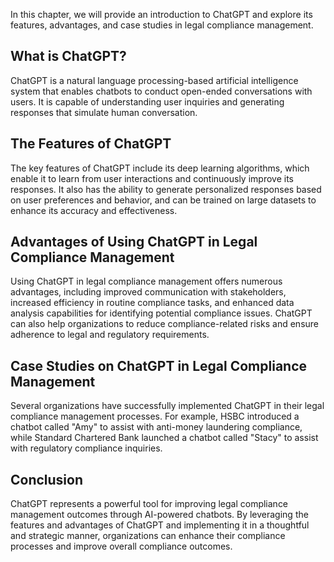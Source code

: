 
In this chapter, we will provide an introduction to ChatGPT and explore its features, advantages, and case studies in legal compliance management.

What is ChatGPT?
----------------

ChatGPT is a natural language processing-based artificial intelligence system that enables chatbots to conduct open-ended conversations with users. It is capable of understanding user inquiries and generating responses that simulate human conversation.

The Features of ChatGPT
-----------------------

The key features of ChatGPT include its deep learning algorithms, which enable it to learn from user interactions and continuously improve its responses. It also has the ability to generate personalized responses based on user preferences and behavior, and can be trained on large datasets to enhance its accuracy and effectiveness.

Advantages of Using ChatGPT in Legal Compliance Management
----------------------------------------------------------

Using ChatGPT in legal compliance management offers numerous advantages, including improved communication with stakeholders, increased efficiency in routine compliance tasks, and enhanced data analysis capabilities for identifying potential compliance issues. ChatGPT can also help organizations to reduce compliance-related risks and ensure adherence to legal and regulatory requirements.

Case Studies on ChatGPT in Legal Compliance Management
------------------------------------------------------

Several organizations have successfully implemented ChatGPT in their legal compliance management processes. For example, HSBC introduced a chatbot called "Amy" to assist with anti-money laundering compliance, while Standard Chartered Bank launched a chatbot called "Stacy" to assist with regulatory compliance inquiries.

Conclusion
----------

ChatGPT represents a powerful tool for improving legal compliance management outcomes through AI-powered chatbots. By leveraging the features and advantages of ChatGPT and implementing it in a thoughtful and strategic manner, organizations can enhance their compliance processes and improve overall compliance outcomes.
